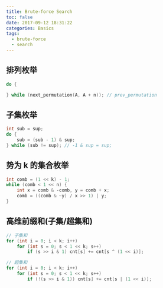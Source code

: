```yaml
---
title: Brute-force Search
toc: false
date: 2017-09-12 18:31:22
categories: Basics
tags:
  - brute-force
  - search
---
```


## 排列枚举

```c++
do {

} while (next_permutation(A, A + n)); // prev_permutation
```


## 子集枚举

```c++
int sub = sup;
do {
    sub = (sub - 1) & sup;
} while (sub != sup); // -1 & sup = sup;
```


## 势为 k 的集合枚举
```c++
int comb = (1 << k) - 1;
while (comb < 1 << n) {
    int x = comb & -comb, y = comb + x;
    comb = ((comb & ~y) / x >> 1) | y;
}
```

## 高维前缀和(子集/超集和)

```c++
// 子集和
for (int i = 0; i < k; i++)
    for (int s = 0; s < 1 << k; s++)
        if (s >> i & 1) cnt[s] += cnt[s ^ (1 << i)];
```

```c++
// 超集和
for (int i = 0; i < k; i++)
    for (int s = 0; s < 1 << k; s++)
        if (!(s >> i & 1)) cnt[s] += cnt[s | (1 << i)];
```
